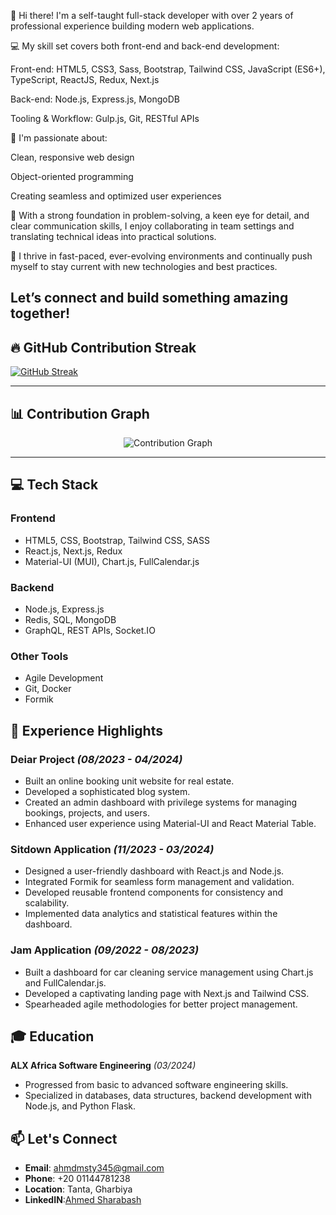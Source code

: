 👋 Hi there! I'm a self-taught full-stack developer with over 2 years of professional experience building modern web applications.

💻 My skill set covers both front-end and back-end development:

Front-end: HTML5, CSS3, Sass, Bootstrap, Tailwind CSS, JavaScript (ES6+), TypeScript, ReactJS, Redux, Next.js

Back-end: Node.js, Express.js, MongoDB

Tooling & Workflow: Gulp.js, Git, RESTful APIs

🔧 I'm passionate about:

Clean, responsive web design

Object-oriented programming

Creating seamless and optimized user experiences

🧠 With a strong foundation in problem-solving, a keen eye for detail, and clear communication skills, I enjoy collaborating in team settings and translating technical ideas into practical solutions.

🚀 I thrive in fast-paced, ever-evolving environments and continually push myself to stay current with new technologies and best practices.

Let’s connect and build something amazing together!
---

## 🔥 GitHub Contribution Streak

[![GitHub Streak](https://github-readme-streak-stats.herokuapp.com?user=ahmed20210&theme=dark)](https://git.io/streak-stats)

---
<!--
## 🧮 GitHub Stats

<p align="center">
  <img src="https://github-readme-stats.vercel.app/api?username=ahmed20210&show_icons=true&theme=tokyonight" alt="GitHub Stats" />
</p>

---
-->

## 📊 Contribution Graph

<p align="center">
  <img src="https://github-readme-activity-graph.vercel.app/graph?username=ahmed20210&theme=tokyo-night" alt="Contribution Graph" />
</p>

---



## 💻 Tech Stack

### **Frontend**
- HTML5, CSS, Bootstrap, Tailwind CSS, SASS
- React.js, Next.js, Redux
- Material-UI (MUI), Chart.js, FullCalendar.js

### **Backend**
- Node.js, Express.js
- Redis, SQL, MongoDB
- GraphQL, REST APIs, Socket.IO

### **Other Tools**
- Agile Development
- Git, Docker
- Formik

## 🌟 Experience Highlights

### **Deiar Project** *(08/2023 - 04/2024)*
- Built an online booking unit website for real estate.
- Developed a sophisticated blog system.
- Created an admin dashboard with privilege systems for managing bookings, projects, and users.
- Enhanced user experience using Material-UI and React Material Table.

### **Sitdown Application** *(11/2023 - 03/2024)*
- Designed a user-friendly dashboard with React.js and Node.js.
- Integrated Formik for seamless form management and validation.
- Developed reusable frontend components for consistency and scalability.
- Implemented data analytics and statistical features within the dashboard.

### **Jam Application** *(09/2022 - 08/2023)*
- Built a dashboard for car cleaning service management using Chart.js and FullCalendar.js.
- Developed a captivating landing page with Next.js and Tailwind CSS.
- Spearheaded agile methodologies for better project management.

## 🎓 Education
**ALX Africa Software Engineering** *(03/2024)*
- Progressed from basic to advanced software engineering skills.
- Specialized in databases, data structures, backend development with Node.js, and Python Flask.

## 📫 Let's Connect
- **Email**: [ahmdmsty345@gmail.com](mailto:ahmdmsty345@gmail.com)
- **Phone**: +20 01144781238
- **Location**: Tanta, Gharbiya
- **LinkedIN**:[Ahmed Sharabash](https://www.linkedin.com/in/ahmedsharabash)


